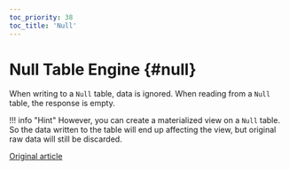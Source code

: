 ```yaml
---
toc_priority: 38
toc_title: 'Null'
---
```


# Null Table Engine {#null}

When writing to a `Null` table, data is ignored. When reading from a `Null` table, the response is empty.

!!! info "Hint"
    However, you can create a materialized view on a `Null` table. So the data written to the table will end up affecting the view, but original raw data will still be discarded.

[Original article](https://clickhouse.com/docs/en/operations/table_engines/null/) <!--hide-->
